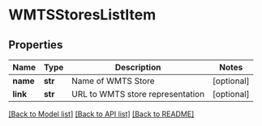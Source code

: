 # WMTSStoresListItem

## Properties
Name | Type | Description | Notes
------------ | ------------- | ------------- | -------------
**name** | **str** | Name of WMTS Store | [optional] 
**link** | **str** | URL to WMTS store representation | [optional] 

[[Back to Model list]](../README.md#documentation-for-models) [[Back to API list]](../README.md#documentation-for-api-endpoints) [[Back to README]](../README.md)

